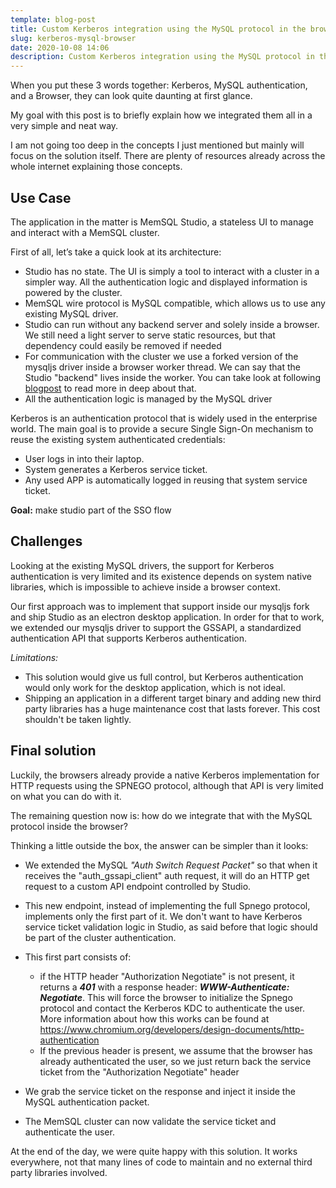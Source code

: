 ```yaml
---
template: blog-post
title: Custom Kerberos integration using the MySQL protocol in the browser
slug: kerberos-mysql-browser
date: 2020-10-08 14:06
description: Custom Kerberos integration using the MySQL protocol in the browser
---
```

When you put these 3 words together: Kerberos, MySQL authentication, and a Browser, they can look quite daunting at first glance.

My goal with this post is to briefly explain how we integrated them all in a very simple and neat way.

I am not going too deep in the concepts I just mentioned but mainly will focus on the solution itself. There are plenty of resources already across the whole internet explaining those concepts.

## **Use Case**

The application in the matter is MemSQL Studio, a stateless UI to manage and interact with a MemSQL cluster.

First of all, let’s take a quick look at its architecture:

* Studio has no state. The UI is simply a tool to interact with a cluster in a simpler way. All the authentication logic and displayed information is powered by the cluster.
* MemSQL wire protocol is MySQL compatible, which allows us to use any existing MySQL driver.
* Studio can run without any backend server and solely inside a browser. We still need a light server to serve static resources, but that dependency could easily be removed if needed
* For communication with the cluster we use a forked version of the mysqljs driver inside a browser worker thread. We can say that the Studio "backend" lives inside the worker. 
  You can take look at following [blogpost](https://www.memsql.com/blog/web-workers-client-side-react-redux/) to read more in deep about that.
* All the authentication logic is managed by the MySQL driver

Kerberos is an authentication protocol that is widely used in the enterprise world. The main goal is to provide a secure Single Sign-On mechanism to reuse the existing system authenticated credentials:

* User logs in into their laptop.
* System generates a Kerberos service ticket.
* Any used APP is automatically logged in reusing that system service ticket.

**Goal:** make studio part of the SSO flow

## Challenges

Looking at the existing MySQL drivers, the support for Kerberos authentication is very limited and its existence depends on system native libraries, which is impossible to achieve inside a browser context.

Our first approach was to implement that support inside our mysqljs fork and ship Studio as an electron desktop application. In order for that to work, we extended our mysqljs driver to support the GSSAPI, a standardized authentication API that supports Kerberos authentication.

*Limitations:*

* This solution would give us full control, but Kerberos authentication would only work for the desktop application, which is not ideal.
* Shipping an application in a different target binary and adding new third party libraries has a huge maintenance cost that lasts forever. This cost shouldn't be taken lightly.

## Final solution

Luckily, the browsers already provide a native Kerberos implementation for HTTP requests using the SPNEGO protocol, although that API is very limited on what you can do with it.

The remaining question now is: how do we integrate that with the MySQL protocol inside the browser?

Thinking a little outside the box, the answer can be simpler than it looks:

* We extended the MySQL *"Auth Switch Request Packet"* so that when it receives the "auth_gssapi_client" auth request, it will do an HTTP get request to a custom API endpoint controlled by Studio.
* This new endpoint, instead of implementing the full Spnego protocol, implements only the first part of it. We don't want to have Kerberos service ticket validation logic in Studio, as said before that logic should be part of the cluster authentication.
* This first part consists of:

  * if the HTTP header "Authorization Negotiate" is not present, it returns a ***401*** with a response header: ***WWW-Authenticate: Negotiate***. This will force the browser to initialize the Spnego protocol and contact the Kerberos KDC to authenticate the user. More information about how this works can be found at <https://www.chromium.org/developers/design-documents/http-authentication>
  * If the previous header is present, we assume that the browser has already authenticated the user, so we just return back the service ticket from the "Authorization Negotiate" header
* We grab the service ticket on the response and inject it inside the MySQL authentication packet.
* The MemSQL cluster can now validate the service ticket and authenticate the user.

At the end of the day, we were quite happy with this solution. It works everywhere, not that many lines of code to maintain and no external third party libraries involved.